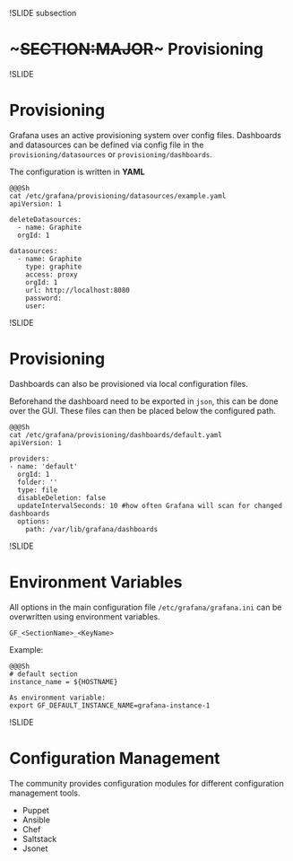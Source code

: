 !SLIDE subsection
# ~~~SECTION:MAJOR~~~ Provisioning

!SLIDE
# Provisioning

Grafana uses an active provisioning system over config files. Dashboards and
datasources can be defined via config file in the `provisioning/datasources` or
`provisioning/dashboards`.

The configuration is written in **YAML**

    @@@Sh
    cat /etc/grafana/provisioning/datasources/example.yaml
    apiVersion: 1

    deleteDatasources:
      - name: Graphite
      orgId: 1

    datasources:
      - name: Graphite
        type: graphite
        access: proxy
        orgId: 1
        url: http://localhost:8080
        password:
        user:

!SLIDE
# Provisioning

Dashboards can also be provisioned via local configuration files.

Beforehand the dashboard need to be exported in `json`, this can be done over
the GUI. These files can then be placed below the configured path.

    @@@Sh
    cat /etc/grafana/provisioning/dashboards/default.yaml
    apiVersion: 1

    providers:
    - name: 'default'
      orgId: 1
      folder: ''
      type: file
      disableDeletion: false
      updateIntervalSeconds: 10 #how often Grafana will scan for changed dashboards
      options:
        path: /var/lib/grafana/dashboards


!SLIDE
# Environment Variables

All options in the main configuration file `/etc/grafana/grafana.ini` can be
overwritten using environment variables.

`GF_<SectionName>_<KeyName>`

Example:

    @@@Sh
    # default section
    instance_name = ${HOSTNAME}

    As environment variable:
    export GF_DEFAULT_INSTANCE_NAME=grafana-instance-1


!SLIDE
# Configuration Management

The community provides configuration modules for different configuration management tools.

* Puppet
* Ansible
* Chef
* Saltstack
* Jsonet
